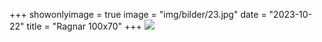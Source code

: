 +++
showonlyimage = true
image = "img/bilder/23.jpg"
date = "2023-10-22"
title = "Ragnar 100x70"
+++
![](img/bilder/23.jpg)